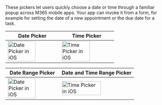 These pickers let users quickly choose a date or time through a familiar popup across M365 mobile apps. Your app can invoke it from a form, for example for setting the date of a new appointment or the due date for a task.

<!-- prettier-ignore-start -->
| Date Picker | Time Picker |
| - | - |
| <img src="https://static2.sharepointonline.com/files/fabric/fabric-website/images/controls/ios/datetimepicker/datepicker.png" alt="Date Picker in iOS" style="width: 75%;" /> | <img src="https://static2.sharepointonline.com/files/fabric/fabric-website/images/controls/ios/datetimepicker/timepicker.png" alt="Time Picker in iOS" style="width: 75%;" /> |

| Date Range Picker | Date and Time Range Picker |
| - | -- |
| <img src="https://static2.sharepointonline.com/files/fabric/fabric-website/images/controls/ios/datetimepicker/date-range.png" alt="Date Picker in iOS" style="width: 75%;" /> | <img src="https://static2.sharepointonline.com/files/fabric/fabric-website/images/controls/ios/datetimepicker/date-time-range.png" alt="Time Picker in iOS" style="width: 75%;" /> |
<!-- prettier-ignore-end -->
